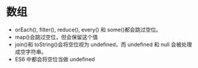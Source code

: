 # 数组

- orEach(), filter(), reduce(), every() 和 some()都会跳过空位。
- map()会跳过空位，但会保留这个值
- join()和 toString()会将空位视为 undefined，而 undefined 和 null 会被处理成空字符串。
- ES6 中都会将空位当做 undefined
